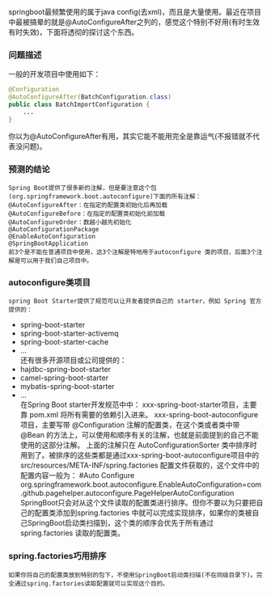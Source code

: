 ﻿springboot最频繁使用的属于java config(去xml)，而且是大量使用。最近在项目中最被搞晕的就是@AutoConfigureAfter之列的，感觉这个特别不好用(有时生效有时失效)，下面将透彻的探讨这个东西。

### 问题描述
一般的开发项目中使用如下：
```java
@Configuration
@AutoConfigureAfter(BatchConfiguration.class)
public class BatchImportConfiguration {
	...
}
```
你以为@AutoConfigureAfter有用，其实它能不能用完全是靠运气(不报错就不代表没问题)。

### 预测的结论
	Spring Boot提供了很多新的注解，但是要注意这个包(org.springframework.boot.autoconfigure)下面的所有注解：
	@AutoConfigureAfter：在指定的配置类初始化后再加载
	@AutoConfigureBefore：在指定的配置类初始化前加载
	@AutoConfigureOrder：数越小越先初始化
	@AutoConfigurationPackage
	@EnableAutoConfiguration
	@SpringBootApplication
	前3个是不能在普通项目中使用，这3个注解是特地用于autoconfigure 类的项目，后面3个注解是可以用于我们自己项目中。
	
###	autoconfigure类项目
	spring Boot Starter提供了规范可以让开发者提供自己的 starter，例如 Spring 官方提供的：
-   spring-boot-starter
-   spring-boot-starter-activemq
-   spring-boot-starter-cache
-   …
	<br/>还有很多开源项目或公司提供的：
-   hajdbc-spring-boot-starter
-   camel-spring-boot-starter
-   mybatis-spring-boot-starter
-   …
	<br/>在Spring Boot starter开发规范中中：
	xxx-spring-boot-starter项目，主要靠 pom.xml 将所有需要的依赖引入进来。
	xxx-spring-boot-autoconfigure项目，主要写带 @Configuration 注解的配置类，在这个类或者类中带 @Bean 的方法上，可以使用和顺序有关的注解，也就是前面提到的自己不能使用的这部分注解。
	上面的注解只在 AutoConfigurationSorter 类中排序时用到了。被排序的这些类都是通过xxx-spring-boot-autoconfigure项目中的 src/resources/META-INF/spring.factories 配置文件获取的，这个文件中的配置内容一般为：
	#Auto Configure
	org.springframework.boot.autoconfigure.EnableAutoConfiguration=com.github.pagehelper.autoconfigure.PageHelperAutoConfiguration
	SpringBoot只会对从这个文件读取的配置类进行排序。但你不要以为只要把自己的配置类添加到spring.factories 中就可以完成实现排序，如果你的类被自己SpringBoot启动类扫描到，这个类的顺序会优先于所有通过spring.factories 读取的配置类。
### spring.factories巧用排序
	如果你将自己的配置类放到特别的包下，不使用SpringBoot启动类扫描(不在同级目录下)。完全通过spring.factories读取配置就可以实现这个目的。